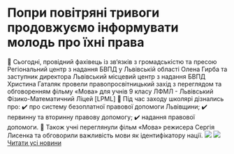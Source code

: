 # Попри повітряні тривоги продовжуємо інформувати молодь про їхні права
👥 Сьогодні, провідний фахівець із зв‘язків з громадськістю та пресою Регіональний центр з надання БВПД у Львівській області Олена Гирба та заступник директора Львівський місцевий центр з надання БВПД Христина Гаталяк провели правопросвітницький захід з переглядом та обговоренням фільму «Мова» для учнів 9 класу ЛФМЛ - Львівський Фізико-Математичний Ліцей [LPML]
📌 Під час заходу школярі дізнались про:
✔️ про систему безоплатної правової допомоги Львівщини;
✔️ первинну та вторинну правову допомогу;
✔️ надання правової допомоги.
🔸 Також учні переглянули фільм «Мова» режисера Сергія Лисенка та обговорили важливість мови як ідентифікатору нації.
![](/images/попри-повітряні-тривоги-продовжуємо-інформувати-молодь-про/pravo2.png)
![](/images/попри-повітряні-тривоги-продовжуємо-інформувати-молодь-про/pravo3.png)
[Читати усі новини](/news)

